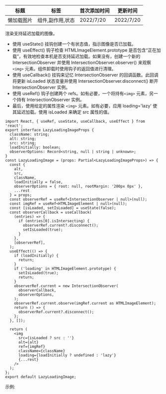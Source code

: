 | 标题       | 标签             | 首次添加时间 | 更新时间  |
| ---------- | ---------------- | ------------ | --------- |
| 懒加载图片 | 组件,副作用,状态 | 2022/7/20    | 2022/7/20 |

渲染支持延迟加载的图像。

- 使用 useState() 挂钩创建一个有状态值，指示图像是否已加载。
- 使用 useEffect() 钩子检查 HTMLImageElement.prototype 是否包含“正在加载”，有效地检查本机是否支持延迟加载。如果没有，创建一个新的 IntersectionObserver 并使用 IntersectionObserver.observer() 来观察 `<img>` 元素。组件卸载时使用钩子的返回值进行清理。
- 使用 useCallback() 挂钩来记忆 IntersectionObserver 的回调函数。此回调将更新 isLoaded 状态变量并使用 IntersectionObserver.disconnect() 断开 IntersectionObserver 实例。
- 使用 useRef() 钩子创建两个 refs。如有必要，一个将持有`<img>` 元素，另一个持有 IntersectionObserver 实例。
- 最后，使用给定的属性渲染 `<img>` 元素。如有必要，应用 loading='lazy' 使其延迟加载。使用 isLoaded 来确定 src 属性的值。

```tsx | pure
import React, { useRef, useState, useCallback, useEffect } from 'react';
export interface LazyLoadingImageProps {
  className: string;
  alt: string;
  src: string;
  loadInitially: boolean;
  observerOptions: Record<string, null | string | unknown>;
}
const LazyLoadingImage = (props: Partial<LazyLoadingImageProps>) => {
  const {
    alt,
    src,
    className,
    loadInitially = false,
    observerOptions = { root: null, rootMargin: '200px 0px' },
    ...rest
  } = props;
  const observerRef = useRef<IntersectionObserver | null>(null);
  const imgRef = useRef<HTMLImageElement | null>(null);
  const [isLoaded, setIsLoaded] = useState(false);
  const observerCallback = useCallback(
    (entries) => {
      if (entries[0].isIntersecting) {
        observerRef.current?.disconnect();
        setIsLoaded(true);
      }
    },
    [observerRef],
  );
  useEffect(() => {
    if (loadInitially) {
      return;
    }
    if ('loading' in HTMLImageElement.prototype) {
      setIsLoaded(true);
      return;
    }
    observerRef.current = new IntersectionObserver(
      observerCallback,
      observerOptions,
    );
    observerRef.current.observe(imgRef.current as HTMLImageElement);
    return () => {
      observerRef.current?.disconnect();
    };
  }, []);

  return (
    <img
      src={isLoaded ? src : ''}
      alt={alt}
      ref={imgRef}
      className={className}
      loading={loadInitially ? undefined : 'lazy'}
      {...rest}
    />
  );
};
export default LazyLoadingImage;
```

示例:

<code src="./Demo.zh-CN.tsx"></code>
